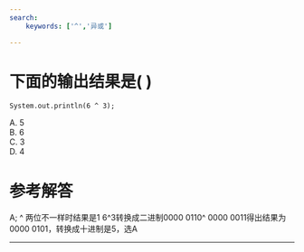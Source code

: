 ```yaml
---
search:
    keywords: ['^','异或']

---
```



# 下面的输出结果是( )

```
System.out.println(6 ^ 3);
```
A. 5	
B. 6	
C. 3	
D. 4
# 参考解答
A;
^ 两位不一样时结果是1 6^3转换成二进制0000 0110^ 0000 0011得出结果为0000 0101，转换成十进制是5，选A

---




